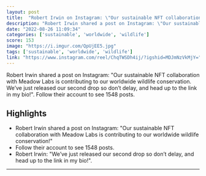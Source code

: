 ```yaml
---
layout: post
title:  "Robert Irwin on Instagram: \"Our sustainable NFT collaboration with Meadow Labs is contributing to our worldwide wildlife conservation. We’ve just released our second drop so don’t delay, and head up to the link in my bio!\""
description: "Robert Irwin shared a post on Instagram: \"Our sustainable NFT collaboration with Meadow Labs is contributing to our worldwide wildlife conservation. We’ve just released our second drop so don’t delay, and head up to the link in my bio!\". Follow their account to see 1548 posts."
date: "2022-08-26 11:09:34"
categories: ['sustainable', 'worldwide', 'wildlife']
score: 153
image: "https://i.imgur.com/QpUjEE5.jpg"
tags: ['sustainable', 'worldwide', 'wildlife']
link: "https://www.instagram.com/reel/ChqTWSDh4ij/?igshid=MDJmNzVkMjY="
---
```


Robert Irwin shared a post on Instagram: \"Our sustainable NFT collaboration with Meadow Labs is contributing to our worldwide wildlife conservation. We’ve just released our second drop so don’t delay, and head up to the link in my bio!\". Follow their account to see 1548 posts.

## Highlights

- Robert Irwin shared a post on Instagram: "Our sustainable NFT collaboration with Meadow Labs is contributing to our worldwide wildlife conservation!"
- Follow their account to see 1548 posts.
- Robert Irwin: "We’ve just released our second drop so don’t delay, and head up to the link in my bio!".

---
